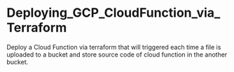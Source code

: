 # Deploying_GCP_CloudFunction_via_Terraform
Deploy a Cloud Function via terraform that will triggered each time a file is uploaded to a bucket and store source code of cloud function in the another bucket.
